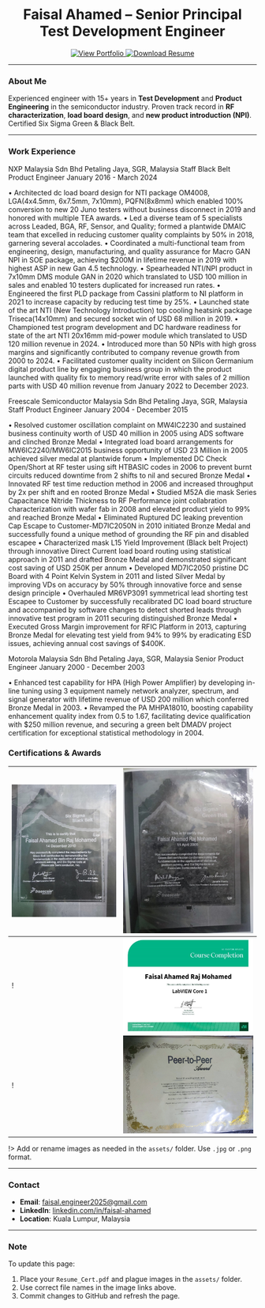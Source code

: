 <h1 align="center">Faisal Ahamed – Senior Principal Test Development Engineer</h1>

<p align="center">
  <a href="https://faisalahamed2025.github.io/Faisal_Portfolio/" target="_blank">
    <img src="https://img.shields.io/badge/View-Portfolio-blue?style=for-the-badge" alt="View Portfolio" />
  </a>
  <a href="assets/Resume_Cert.pdf" download>
    <img src="https://img.shields.io/badge/Download-Resume-orange?style=for-the-badge" alt="Download Resume" />
  </a>
</p>

---

### About Me

Experienced engineer with 15+ years in **Test Development** and **Product Engineering** in the semiconductor industry. Proven track record in **RF characterization**, **load board design**, and **new product introduction (NPI)**. Certified Six Sigma Green & Black Belt.

---
### Work Experience


NXP Malaysia Sdn Bhd Petaling Jaya, SGR, Malaysia
Staff Black Belt Product Engineer January 2016 - March 2024

• Architected dc load board design for NTI package OM4008, LGA(4x4.5mm, 6x7.5mm, 7x10mm), PQFN(8x8mm) which
enabled 100% conversion to new 20 Juno testers without business disconnect in 2019 and honored with multiple TEA awards.
• Led a diverse team of 5 specialists across Leaded, BGA, RF, Sensor, and Quality; formed a plantwide DMAIC team that
excelled in reducing customer quality complaints by 50% in 2018, garnering several accolades.
• Coordinated a multi-functional team from engineering, design, manufacturing, and quality assurance for Macro GAN NPI in
SOE package, achieving $200M in lifetime revenue in 2019 with highest ASP in new Gan 4.5 technology.
• Spearheaded NTI/NPI product in 7x10mm DMS module GAN in 2020 which translated to USD 100 million in sales and
enabled 10 testers duplicated for increased run rates.
• Engineered the first PLD package from Cassini platform to NI platform in 2021 to increase capacity by reducing test time by
25%.
• Launched state of the art NTI (New Technology Introduction) top cooling heatsink package Triseca(14x10mm) and secured
socket win of USD 68 million in 2019.
• Championed test program development and DC hardware readiness for state of the art NTI 20x16mm mid-power module
which translated to USD 120 million revenue in 2024.
• Introduced more than 50 NPIs with high gross margins and significantly contributed to company revenue growth from 2000
to 2024.
• Facilitated customer quality incident on Silicon Germanium digital product line by engaging business group in which the
product launched with quality fix to memory read/write error with sales of 2 million parts with USD 40 million revenue from
January 2022 to December 2023.

Freescale Semiconductor Malaysia Sdn Bhd Petaling Jaya, SGR, Malaysia
Staff Product Engineer January 2004 - December 2015

• Resolved customer oscillation complaint on MW4IC2230 and sustained business continuity worth of USD 40 million in 2005
using ADS software and clinched Bronze Medal
• Integrated load board arrangements for MW6IC2240/MW6IC2015 business opportunity of USD 23 Million in 2005 achieved
silver medal at plantwide forum
• Implemented DC Check Open/Short at RF tester using sift HTBASIC codes in 2006 to prevent burnt circuits reduced downtime
from 2 shifts to nil and secured Bronze Medal
• Innovated RF test time reduction method in 2006 and increased throughput by 2x per shift and en rooted Bronze Medal
• Studied M52A die mask Series Capacitance Nitride Thickness to RF Performance joint collabration characterization with
wafer fab in 2008 and elevated product yield to 99% and reached Bronze Medal
• Eliminated Ruptured DC leaking prevention Cap Escape to Customer-MD7IC2050N in 2010 initiated Bronze Medal and
successfully found a unique method of grounding the RF pin and disabled escapee
• Characterized mask L15 Yield Improvement (Black belt Project) through innovative Direct Current load board routing using
statistical approach in 2011 and drafted Bronze Medal and demonstrated significant cost saving of USD 250K per annum
• Developed MD7IC2050 pristine DC Board with 4 Point Kelvin System in 2011 and listed Silver Medal by improving VDs on
accuracy by 50% through innovative force and sense design principle
• Overhauled MR6VP3091 symmetrical lead shorting test Escapee to Customer by successfully recalibrated DC load board
structure and accompanied by software changes to detect shorted leads through innovative test program in 2011 securing
distinguished Bronze Medal
• Executed Gross Margin improvement for RFIC Platform in 2013, capturing Bronze Medal for elevating test yield from 94%
to 99% by eradicating ESD issues, achieving annual cost savings of $400K.

Motorola Malaysia Sdn Bhd Petaling Jaya, SGR, Malaysia
Senior Product Engineer January 2000 - December 2003

• Enhanced test capability for HPA (High Power Amplifier) by developing in-line tuning using 3 equipment namely network
analyzer, spectrum, and signal generator with lifetime revenue of USD 200 million which conferred Bronze Medal in 2003.
• Revamped the PA MHPA18010, boosting capability enhancement quality index from 0.5 to 1.67, facilitating device
qualification with $250 million revenue, and securing a green belt DMADV project certification for exceptional statistical
methodology in 2004.


### Certifications & Awards

| ![Cert 1](assets/plague1.jpg) | ![Cert 2](assets/plague2.jpg) |
|-------------------------------|-------------------------------|
!| ![Cert 3](assets/plague3.jpg) | ![Cert 4](assets/plague4.jpg) |
!| ![Cert 5](assets/plague5.jpg) | ![Cert 6](assets/plague6.jpg) |

!> Add or rename images as needed in the `assets/` folder. Use `.jpg` or `.png` format.

---

### Contact

- **Email**: faisal.engineer2025@gmail.com  
- **LinkedIn**: [linkedin.com/in/faisal-ahamed](https://www.linkedin.com/in/faisal-ahamed)  
- **Location**: Kuala Lumpur, Malaysia

---

### Note

To update this page:
1. Place your `Resume_Cert.pdf` and plague images in the `assets/` folder.
2. Use correct file names in the image links above.
3. Commit changes to GitHub and refresh the page.
